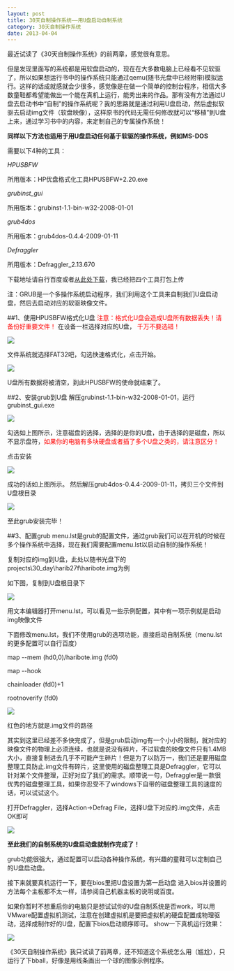 ```yaml
---
layout: post
title: 30天自制操作系统——用U盘启动自制系统
category: 30天自制操作系统
date: 2013-04-04
---
```


最近试读了《30天自制操作系统》的前两章，感觉很有意思。

但是发现里面写的系统都是用软盘启动的，现在在大多数电脑上已经看不见软驱了，所以如果想运行书中的操作系统只能通过qemu(随书光盘中已经附带)模拟运行。这样的话成就感就会少很多，感觉像是在做一个简单的控制台程序，相信大多数童鞋都希望能做出一个能在真机上运行，能秀出来的作品。那有没有方法通过U盘去启动书中“自制”的操作系统呢？我的思路就是通过利用U盘启动，然后虚拟软驱去启动img文件（软盘映像），这样原书的代码无需任何修改就可以“移植”到U盘上来，通过学习书中的内容，来定制自己的专属操作系统！

**同样以下方法也适用于用U盘启动任何基于软驱的操作系统，例如MS-DOS**

<!-- more -->

需要以下4种的工具：

*HPUSBFW*

所用版本：HP优盘格式化工具HPUSBFW+2.20.exe

*grubinst_gui*

所用版本：grubinst-1.1-bin-w32-2008-01-01

*grub4dos*

所用版本：grub4dos-0.4.4-2009-01-11

*Defraggler*

所用版本：Defraggler_2.13.670

下载地址请自行百度或者[从此处下载](http://download.csdn.net/detail/nonekey/5220077)，我已经把四个工具打包上传

注：GRUB是一个多操作系统启动程序，我们利用这个工具来自制我们U盘启动盘，然后去启动对应的软驱映像文件。

##1、使用HPUSBFW格式化U盘
<span style="color:red"> 注意：格式化U盘会造成U盘所有数据丢失！请备份好重要文件！</span> 
在设备一栏选择对应的U盘，<span style="color:red"> 千万不要选错！</span> 

![](http://img.my.csdn.net/uploads/201304/04/1365054005_7818.png)

文件系统就选择FAT32吧，勾选快速格式化，点击开始。

![](http://img.my.csdn.net/uploads/201304/04/1365054042_8770.png)

U盘所有数据将被清空，到此HPUSBFW的使命就结束了。

##2、安装grub到U盘
解压grubinst-1.1-bin-w32-2008-01-01，运行grubinst_gui.exe

![](http://img.my.csdn.net/uploads/201304/04/1365054221_9434.png)

勾选如上图所示，注意磁盘的选择，选择的是你的U盘，由于选择的是磁盘，所以不显示盘符，<span style="color:red">如果你的电脑有多块硬盘或者插了多个U盘之类的，请注意区分！</span>

点击安装

![](http://img.my.csdn.net/uploads/201304/04/1365054333_4516.png)

成功的话如上图所示。
然后解压grub4dos-0.4.4-2009-01-11，拷贝三个文件到U盘根目录

![](http://img.my.csdn.net/uploads/201304/04/1365054381_7301.png)

至此grub安装完毕！

##3、配置grub
menu.lst是grub的配置文件，通过grub我们可以在开机的时候在多个操作系统中选择，现在我们需要配置menu.lst以启动自制的操作系统！

复制对应的img到U盘，此处以随书光盘下的projects\30_day\harib27f\haribote.img为例

如下图，复制到U盘根目录下

![](http://img.my.csdn.net/uploads/201304/04/1365054399_1052.png)

用文本编辑器打开menu.lst，可以看见一些示例配置，其中有一项示例就是启动img映像文件

下面修改menu.lst，我们不使用grub的选项功能，直接启动自制系统（menu.lst的更多配置可以自行百度）

map --mem (hd0,0)/haribote.img (fd0)

map --hook

chainloader (fd0)+1

rootnoverify (fd0)

![](http://img.my.csdn.net/uploads/201304/04/1365054433_3605.png)

红色的地方就是.img文件的路径

其实到这里已经差不多快完成了，但是grub启动img有一个小小的限制，就对应的映像文件的物理上必须连续，也就是说没有碎片，不过软盘的映像文件只有1.4MB大小，直接复制进去几乎不可能产生碎片！但是为了以防万一，我们还是要用磁盘整理工具防止.img文件有碎片，这里使用的磁盘整理工具是Defraggler，它可以针对某个文件整理，正好对应了我们的需求。顺带说一句，Defraggler是一款很优秀的磁盘整理工具，如果你忍受不了windows下自带的磁盘整理工具的速度的话，可以试试这个。

打开Defraggler，选择Action->Defrag File，选择U盘下对应的.img文件，点击OK即可

![](http://img.my.csdn.net/uploads/201304/04/1365055139_7370.png)

**至此我们的自制系统的U盘启动盘就制作完成了！**

grub功能很强大，通过配置可以启动各种操作系统，有兴趣的童鞋可以定制自己的U盘启动盘。

接下来就要真机运行一下，要在bios里把U盘设置为第一启动盘
进入bios并设置的方法每个主板都不太一样，请参阅自己机器主板的说明或百度。

如果你暂时不想重启你的电脑只是想试试你的U盘自制系统是否work，可以用VMware配置虚拟机测试，注意在创建虚拟机是要把虚拟机的硬盘配置成物理驱动，选择成制作好的U盘，配置下bios启动顺序即可。
show一下真机运行效果：

![](http://img.my.csdn.net/uploads/201304/04/1365059522_3439.jpg)

《30天自制操作系统》我只试读了前两章，还不知道这个系统怎么用（尴尬），只运行了下bball，好像是用线条画出一个球的图像示例程序。
